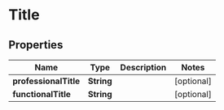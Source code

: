 

# Title


## Properties

| Name | Type | Description | Notes |
|------------ | ------------- | ------------- | -------------|
|**professionalTitle** | **String** |  |  [optional] |
|**functionalTitle** | **String** |  |  [optional] |



